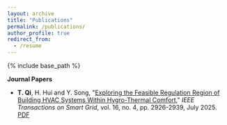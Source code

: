 ```yaml
---
layout: archive
title: "Publications"
permalink: /publications/
author_profile: true
redirect_from:
  - /resume
---
```


{% include base_path %}

**Journal Papers**
+ **T. Qi**, H. Hui and Y. Song, "[Exploring the Feasible Regulation Region of Building HVAC Systems Within Hygro-Thermal Comfort](https://ieeexplore.ieee.org/abstract/document/11006322)," *IEEE Transactions on Smart Grid*, vol. 16, no. 4, pp. 2926-2939, July 2025. [PDF](/files/paper1.pdf)
